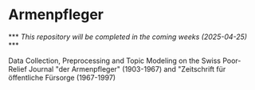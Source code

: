 # Armenpfleger

*** *This repository will be completed in the coming weeks (2025-04-25)* ***

Data Collection, Preprocessing and Topic Modeling on the Swiss Poor-Relief Journal "der Armenpfleger" (1903-1967) and "Zeitschrift für öffentliche Fürsorge (1967-1997)
